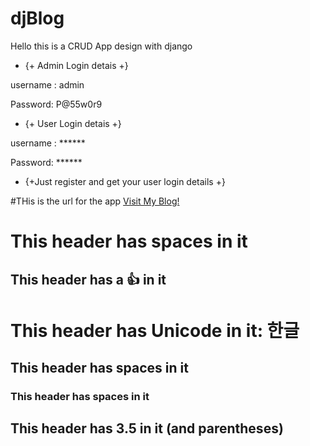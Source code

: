 # djBlog

Hello this is a CRUD App design with django

- {+ Admin Login detais +}

username : admin

Password: P@55w0r9

- {+ User Login detais +}

username : ******

Password:   ******

- {+Just register and get your user login details +}


#THis is the url for the app
[Visit My Blog!](https://okpisablog.herokuapp.com/)

# This header has spaces in it
## This header has a :thumbsup: in it
# This header has Unicode in it: 한글
## This header has spaces in it
### This header has spaces in it
## This header has 3.5 in it (and parentheses)
